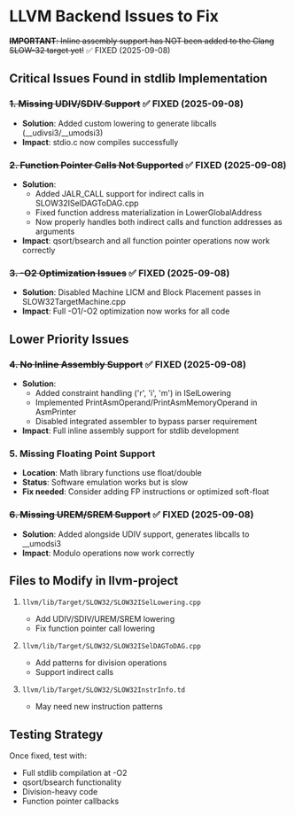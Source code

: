# LLVM Backend Issues to Fix

~~**IMPORTANT**: Inline assembly support has NOT been added to the Clang SLOW-32 target yet!~~ ✅ FIXED (2025-09-08)

## Critical Issues Found in stdlib Implementation

### ~~1. Missing UDIV/SDIV Support~~ ✅ FIXED (2025-09-08)
- **Solution**: Added custom lowering to generate libcalls (__udivsi3/__umodsi3)
- **Impact**: stdio.c now compiles successfully

### ~~2. Function Pointer Calls Not Supported~~ ✅ FIXED (2025-09-08)
- **Solution**: 
  - Added JALR_CALL support for indirect calls in SLOW32ISelDAGToDAG.cpp
  - Fixed function address materialization in LowerGlobalAddress
  - Now properly handles both indirect calls and function addresses as arguments
- **Impact**: qsort/bsearch and all function pointer operations now work correctly

### ~~3. -O2 Optimization Issues~~ ✅ FIXED (2025-09-08)
- **Solution**: Disabled Machine LICM and Block Placement passes in SLOW32TargetMachine.cpp
- **Impact**: Full -O1/-O2 optimization now works for all code

## Lower Priority Issues

### ~~4. No Inline Assembly Support~~ ✅ FIXED (2025-09-08)
- **Solution**: 
  - Added constraint handling ('r', 'i', 'm') in ISelLowering
  - Implemented PrintAsmOperand/PrintAsmMemoryOperand in AsmPrinter
  - Disabled integrated assembler to bypass parser requirement
- **Impact**: Full inline assembly support for stdlib development

### 5. Missing Floating Point Support
- **Location**: Math library functions use float/double
- **Status**: Software emulation works but is slow
- **Fix needed**: Consider adding FP instructions or optimized soft-float

### ~~6. Missing UREM/SREM Support~~ ✅ FIXED (2025-09-08)
- **Solution**: Added alongside UDIV support, generates libcalls to __umodsi3
- **Impact**: Modulo operations now work correctly

## Files to Modify in llvm-project

1. `llvm/lib/Target/SLOW32/SLOW32ISelLowering.cpp`
   - Add UDIV/SDIV/UREM/SREM lowering
   - Fix function pointer call lowering

2. `llvm/lib/Target/SLOW32/SLOW32ISelDAGToDAG.cpp`
   - Add patterns for division operations
   - Support indirect calls

3. `llvm/lib/Target/SLOW32/SLOW32InstrInfo.td`
   - May need new instruction patterns

## Testing Strategy

Once fixed, test with:
- Full stdlib compilation at -O2
- qsort/bsearch functionality
- Division-heavy code
- Function pointer callbacks